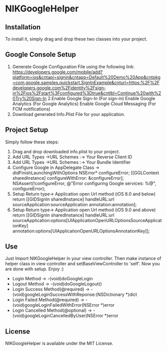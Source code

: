 # NIKGoogleHelper

## Installation

To install it, simply drag and drop these two classes into your project.

## Google Console Setup

1. Generate Google Configuration File using the following link:
https://developers.google.com/mobile/add?platform=ios&cntapi=signin&cntapp=Default%20Demo%20App&cntpkg=com.google.samples.quickstart.SignInExample&cnturl=https:%2F%2Fdevelopers.google.com%2Fidentity%2Fsign-in%2Fios%2Fstart%3Fconfigured%3Dtrue&cntlbl=Continue%20with%20Try%20Sign-In
2.Enable Google Sign-In (For sign-in)
   Enable Google Analytics (For Google Analytics)
   Enable Google Cloud Messaging (For FCM notifications)
3. Download generated Info.Plist File for your application.


## Project Setup
 Simply follow these steps:
 
1. Drag and drop downloaded info.plist to your project.
2. Add URL Types ->URL Schemes :-> Your Reverse Client ID
3. Add URL Types ->URL Schemes :-> Your Bundle Identifier
4. Configure Google in AppDelegate Class -> didFinishLaunchingWithOptions
        NSError* configureError;
    [[GGLContext sharedInstance] configureWithError: &configureError];
    NSAssert(!configureError, @"Error configuring Google services: %@", configureError);
5. Setup Return type-> Application open Url method (iOS 8.0 and below)
    return [[GIDSignIn sharedInstance] handleURL:url
                               sourceApplication:sourceApplication
                                      annotation:annotation];
6. Setup Return type-> Application open Url method (iOS 9.0 and above)
        return [[GIDSignIn sharedInstance] handleURL:url
          sourceApplication:options[UIApplicationOpenURLOptionsSourceApplicationKey]
          annotation:options[UIApplicationOpenURLOptionsAnnotationKey]];
          
## Use
Just Import NIKGoogleHelper in your view controller. Then make instance of helper class in view controller and setBaseViewController to 'self'. Now you are done with setup. Enjoy :)

  + Login Method -> -(void)doGoogleLogin
  + Logout Method -> -(void)doGoogleLogout()
  + Login Success Method(@required) -> -(void)googleLoginSuccessWithReponse:(NSDictionary *)dict
  + Login Failed Method(@required) -> -(void)googleLoginFailedWithError(NSError *)error
  + Login Cancelled Method(@optional) -> -(void)googleLoginCancelledByUser(NSError *)error
          
## License
NIKGoogleHelper is available under the MIT License.         
